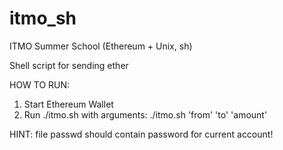 # itmo_sh
ITMO Summer School (Ethereum + Unix, sh)

Shell script for sending ether 

HOW TO RUN:
1) Start Ethereum Wallet
2) Run ./itmo.sh with arguments: 
./itmo.sh 'from' 'to' 'amount'


HINT: file passwd should contain password for current account!
